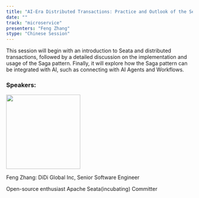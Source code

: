 ```yaml
---
title: "AI-Era Distributed Transactions: Practice and Outlook of the Seata Saga Pattern"
date: ""
track: "microservice"
presenters: "Feng Zhang"
stype: "Chinese Session"
---
```


This session will begin with an introduction to Seata and distributed transactions, followed by a detailed discussion on the implementation and usage of the Saga pattern. Finally, it will explore how the Saga pattern can be integrated with AI, such as connecting with AI Agents and Workflows.

### Speakers:


<img src="https://sessionize.com/image/ff07-400o400o1-9EDorTxm4s8EUAGsan1y1V.jpg" width="200" /><br/>

Feng Zhang: DiDi Global Inc, Senior Software Engineer

Open-source enthusiast
Apache Seata(incubating)  Committer


